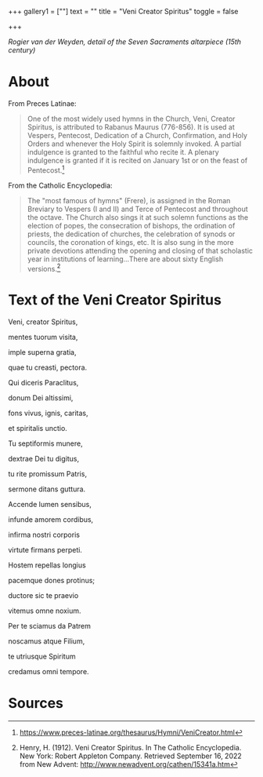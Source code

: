 +++
gallery1 = [""]
text = ""
title = "Veni Creator Spiritus"
toggle = false

+++

_Rogier van der Weyden, detail of the Seven Sacraments altarpiece (15th century)_

# About 

From Preces Latinae: 

> One of the most widely used hymns in the Church, Veni, Creator Spiritus, is attributed to Rabanus Maurus (776-856). It is used at Vespers, Pentecost, Dedication of a Church, Confirmation, and Holy Orders and whenever the Holy Spirit is solemnly invoked. A partial indulgence is granted to the faithful who recite it. A plenary indulgence is granted if it is recited on January 1st or on the feast of Pentecost.[^1]

From the Catholic Encyclopedia: 

> The "most famous of hymns" (Frere), is assigned in the Roman Breviary to Vespers (I and II) and Terce of Pentecost and throughout the octave. The Church also sings it at such solemn functions as the election of popes, the consecration of bishops, the ordination of priests, the dedication of churches, the celebration of synods or councils, the coronation of kings, etc. It is also sung in the more private devotions attending the opening and closing of that scholastic year in institutions of learning...There are about sixty English versions.[^2]

# Text of the Veni Creator Spiritus

Veni, creator Spiritus,

mentes tuorum visita,

imple superna gratia,

quae tu creasti, pectora.


Qui diceris Paraclitus,

donum Dei altissimi,

fons vivus, ignis, caritas,

et spiritalis unctio.


Tu septiformis munere,

dextrae Dei tu digitus,

tu rite promissum Patris,

sermone ditans guttura.


Accende lumen sensibus,

infunde amorem cordibus,

infirma nostri corporis

virtute firmans perpeti.


Hostem repellas longius

pacemque dones protinus;

ductore sic te praevio

vitemus omne noxium.


Per te sciamus da Patrem

noscamus atque Filium,

te utriusque Spiritum

credamus omni tempore.

# Sources 

[^1]: https://www.preces-latinae.org/thesaurus/Hymni/VeniCreator.html

[^2]: Henry, H. (1912). Veni Creator Spiritus. In The Catholic Encyclopedia. New York: Robert Appleton Company. Retrieved September 16, 2022 from New Advent: http://www.newadvent.org/cathen/15341a.htm
